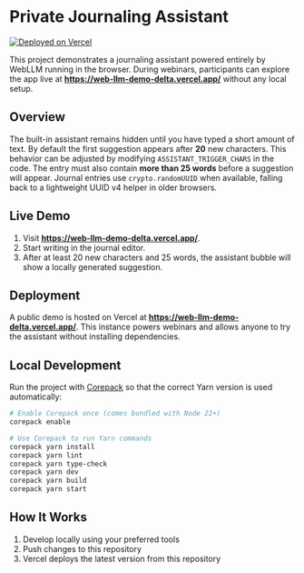 # Private Journaling Assistant

[![Deployed on Vercel](https://img.shields.io/badge/Deployed%20on-Vercel-black?style=for-the-badge&logo=vercel)](https://web-llm-demo-delta.vercel.app/)

This project demonstrates a journaling assistant powered entirely by WebLLM running in the browser.
During webinars, participants can explore the app live at **https://web-llm-demo-delta.vercel.app/** without any local setup.

## Overview

The built-in assistant remains hidden until you have typed a short amount of text.
By default the first suggestion appears after **20** new characters. This
behavior can be adjusted by modifying `ASSISTANT_TRIGGER_CHARS` in the code.
The entry must also contain **more than 25 words** before a suggestion will appear.
Journal entries use `crypto.randomUUID` when available, falling back to a lightweight UUID v4 helper in older browsers.


## Live Demo

1. Visit **https://web-llm-demo-delta.vercel.app/**.
2. Start writing in the journal editor.
3. After at least 20 new characters and 25 words, the assistant bubble will show a locally generated suggestion.


## Deployment

A public demo is hosted on Vercel at **https://web-llm-demo-delta.vercel.app/**. This instance powers webinars and allows anyone to try the assistant without installing dependencies.

## Local Development

Run the project with [Corepack](https://nodejs.org/api/corepack.html) so that the
correct Yarn version is used automatically:

```bash
# Enable Corepack once (comes bundled with Node 22+)
corepack enable

# Use Corepack to run Yarn commands
corepack yarn install
corepack yarn lint
corepack yarn type-check
corepack yarn dev
corepack yarn build
corepack yarn start
```


## How It Works

1. Develop locally using your preferred tools
2. Push changes to this repository
3. Vercel deploys the latest version from this repository
